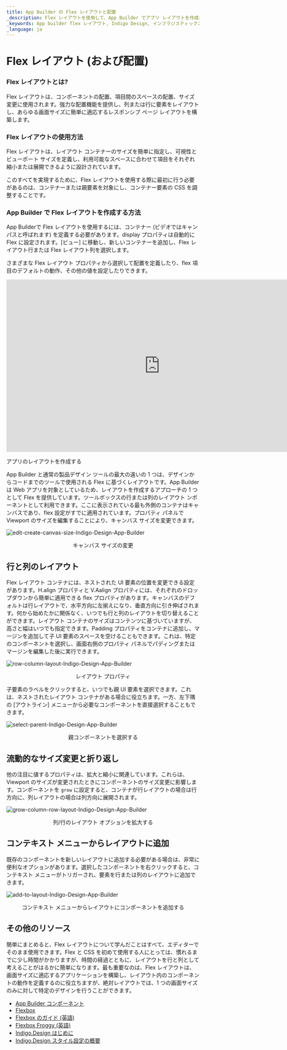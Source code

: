 ```yaml
---
title: App Builder の Flex レイアウトと配置
_description: Flex レイアウトを使用して、App Builder でアプリ レイアウトを作成および編集する方法につぃて説明します。ツールボックスの行または列のレイアウト ンポーネントとして利用できます。
_keywords: App builder flex レイアウト, Indigo Design, インフラジスティックス
_language: ja
---
```


# Flex レイアウト (および配置) 
### Flex レイアウトとは? 
Flex レイアウトは、コンポーネントの配置、項目間のスペースの配置、サイズ変更に使用されます。強力な配置機能を提供し、列または行に要素をレイアウトし、あらゆる画面サイズに簡単に適応するレスポンシブ ページ レイアウトを構築します。

### Flex レイアウトの使用方法
Flex レイアウトは、レイアウト コンテナーのサイズを簡単に指定し、可視性とビューポート サイズを定義し、利用可能なスペースに合わせて項目をそれぞれ縮小または展開できるように設計されています。

このすべてを実現するために、Flex レイアウトを使用する際に最初に行う必要があるのは、コンテナーまたは親要素を対象にし、コンテナー要素の CSS を調整することです。

### App Builder で Flex レイアウトを作成する方法
App Builderで Flex レイアウトを使用するには、コンテナー (ビデオではキャンパスと呼ばれます) を定義する必要があります。display プロパティは自動的に Flex に設定されます。[ビュー] に移動し、新しいコンテナーを追加し、Flex レイアウト行または Flex レイアウト列を選択します。

さまざまな Flex レイアウト プロパティから選択して配置を定義したり、flex 項目のデフォルトの動作、その他の値を設定したりできます。

<section class="video-container">
    <div>
        <div class="video-container__item">
            <iframe width="800" height="450" src="https://www.youtube.com/embed/MUq3MGm9YlU" frameborder="0" allowfullscreen></iframe>
        </div>
        <p> アプリのレイアウトを作成する</p>
    </div>
</section>

App Builder と通常の製品デザイン ツールの最大の違いの 1 つは、デザインからコードまでのツールで使用される Flex に基づくレイアウトです。App Builder は Web アプリを対象としているため、レイアウトを作成するアプローチの 1 つとして Flex を提供しています。ツールボックスの行または列のレイアウト ンポーネントとして利用できます。ここに表示されている最も外側のコンテナはキャンバスであり、flex 設定がすでに適用されています。プロパティ パネルで Viewport のサイズを編集することにより、キャンバス サイズを変更できます。

![edit-create-canvas-size-Indigo-Design-App-Builder](../images/edit-create-canvas-size-Indigo-Design-App-Builder.gif)
<p style="text-align:center;">キャンバス サイズの変更</p>

## 行と列のレイアウト 

Flex レイアウト コンテナには、ネストされた UI 要素の位置を変更できる設定があります。H.align プロパティと V.Aalign プロパティには、それぞれのドロップダウンから簡単に適用できる flex プロパティがあります。キャンバスのデフォルトは行レイアウトで、水平方向に左揃えになり、垂直方向に引き伸ばされます。何から始めたかに関係なく、いつでも行と列のレイアウトを切り替えることができます。レイアウト コンテナのサイズはコンテンツに基づいていますが、高さと幅はいつでも指定できます。Padding プロパティをコンテナに追加し、マージンを追加して子 UI 要素のスペースを空けることもできます。これは、特定のコンポーネントを選択し、画面右側のプロパティ パネルでパディングまたはマージンを編集した後に実行できます。

![row-column-layout-Indigo-Design-App-Builder](../images/row-column-layout-Indigo-Design-App-Builder.gif)
<p style="text-align:center;">レイアウト プロパティ</p>

子要素のラベルをクリックすると、いつでも親 UI 要素を選択できます。これは、ネストされたレイアウト コンテナがある場合に役立ちます。一方、左下隅の [アウトライン] メニューから必要なコンポーネントを直接選択することもできます。

![select-parent-Indigo-Design-App-Builder](../images/select-parent-Indigo-Design-App-Builder.gif)
<p style="text-align:center;">親コンポーネントを選択する</p>

## 流動的なサイズ変更と折り返し 

他の注目に値するプロパティは、拡大と縮小に関連しています。これらは、Viewport のサイズが変更されたときにコンポーネントのサイズ変更に影響します。コンポーネントを `grow` に設定すると、コンテナが行レイアウトの場合は行方向に、列レイアウトの場合は列方向に展開されます。
 
![grow-column-row-layout-Indigo-Design-App-Builder](../images/grow-column-row-layout-Indigo-Design-App-Builder.gif)
<p style="text-align:center;">列/行のレイアウト オプションを拡大する</p>


## コンテキスト メニューからレイアウトに追加 

既存のコンポーネントを新しいレイアウトに追加する必要がある場合は、非常に便利なオプションがあります。選択したコンポーネントを右クリックすると、コンテキスト メニューがトリガーされ、要素を行または列のレイアウトに追加できます。

![add-to-layout-Indigo-Design-App-Builder](../images/add-to-layout-Indigo-Design-App-Builder.gif)
<p style="text-align:center;">コンテキスト メニューからレイアウトにコンポーネントを追加する</p>

## その他のリソース

簡単にまとめると、Flex レイアウトについて学んだことはすべて、エディターでそのまま使用できます。Flex と CSS を初めて使用する人にとっては、慣れるまでに少し時間がかかりますが、時間の経過とともに、レイアウトを行と列として考えることがはるかに簡単になります。最も重要なのは、Flex レイアウトは、画面サイズに適応するアプリケーションを構築し、レイアウト内のコンポーネントの動作を定義するのに役立ちますが、絶対レイアウトでは、1 つの画面サイズのみに対して特定のデザインを行うことができます。

<div class="divider--half"></div>

* [App Builder コンポーネント](../indigo-design-app-builder-components.md)
* [Flexbox](https://developer.mozilla.org/ja-JP/docs/Learn/CSS/CSS_layout/Flexbox)
* [Flexbox のガイド (英語)](https://css-tricks.com/snippets/css/a-guide-to-flexbox/)
* [Flexbox Froggy (英語)](https://flexboxfroggy.com/)
* [Indigo.Design はじめに](https://jp.infragistics.com/products/indigo-design/help/getting-started)
* [Indigo.Design スタイル設定の概要](https://jp.infragistics.com/products/indigo-design/help/style/styling-overview)
